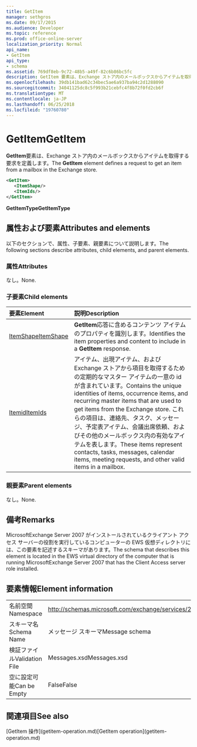 ```yaml
---
title: GetItem
manager: sethgros
ms.date: 09/17/2015
ms.audience: Developer
ms.topic: reference
ms.prod: office-online-server
localization_priority: Normal
api_name:
- GetItem
api_type:
- schema
ms.assetid: 769df8eb-9c72-48b5-a49f-82c6b86bc5fc
description: GetItem 要素は、Exchange ストア内のメールボックスからアイテムを取得する要求を定義します。
ms.openlocfilehash: 39db141bad62c34bec5ae6a937ba94c2d1288090
ms.sourcegitcommit: 34041125dc8c5f993b21cebfc4f8b72f0fd2cb6f
ms.translationtype: MT
ms.contentlocale: ja-JP
ms.lasthandoff: 06/25/2018
ms.locfileid: "19760780"
---
```

# <a name="getitem"></a><span data-ttu-id="7768a-103">GetItem</span><span class="sxs-lookup"><span data-stu-id="7768a-103">GetItem</span></span>

<span data-ttu-id="7768a-104">**GetItem**要素は、Exchange ストア内のメールボックスからアイテムを取得する要求を定義します。</span><span class="sxs-lookup"><span data-stu-id="7768a-104">The **GetItem** element defines a request to get an item from a mailbox in the Exchange store.</span></span> 
  
```xml
<GetItem>
   <ItemShape/>
   <ItemIds/>
</GetItem>
```

 <span data-ttu-id="7768a-105">**GetItemType**</span><span class="sxs-lookup"><span data-stu-id="7768a-105">**GetItemType**</span></span>
## <a name="attributes-and-elements"></a><span data-ttu-id="7768a-106">属性および要素</span><span class="sxs-lookup"><span data-stu-id="7768a-106">Attributes and elements</span></span>

<span data-ttu-id="7768a-107">以下のセクションで、属性、子要素、親要素について説明します。</span><span class="sxs-lookup"><span data-stu-id="7768a-107">The following sections describe attributes, child elements, and parent elements.</span></span>
  
### <a name="attributes"></a><span data-ttu-id="7768a-108">属性</span><span class="sxs-lookup"><span data-stu-id="7768a-108">Attributes</span></span>

<span data-ttu-id="7768a-109">なし。</span><span class="sxs-lookup"><span data-stu-id="7768a-109">None.</span></span>
  
### <a name="child-elements"></a><span data-ttu-id="7768a-110">子要素</span><span class="sxs-lookup"><span data-stu-id="7768a-110">Child elements</span></span>

|<span data-ttu-id="7768a-111">**要素**</span><span class="sxs-lookup"><span data-stu-id="7768a-111">**Element**</span></span>|<span data-ttu-id="7768a-112">**説明**</span><span class="sxs-lookup"><span data-stu-id="7768a-112">**Description**</span></span>|
|:-----|:-----|
|[<span data-ttu-id="7768a-113">ItemShape</span><span class="sxs-lookup"><span data-stu-id="7768a-113">ItemShape</span></span>](itemshape.md) <br/> |<span data-ttu-id="7768a-114">**GetItem**応答に含めるコンテンツ アイテムのプロパティを識別します。</span><span class="sxs-lookup"><span data-stu-id="7768a-114">Identifies the item properties and content to include in a **GetItem** response.</span></span>  <br/> |
|[<span data-ttu-id="7768a-115">Itemid</span><span class="sxs-lookup"><span data-stu-id="7768a-115">ItemIds</span></span>](itemids.md) <br/> |<span data-ttu-id="7768a-116">アイテム、出現アイテム、および Exchange ストアから項目を取得するための定期的なマスター アイテムの一意の id が含まれています。</span><span class="sxs-lookup"><span data-stu-id="7768a-116">Contains the unique identities of items, occurrence items, and recurring master items that are used to get items from the Exchange store.</span></span> <span data-ttu-id="7768a-117">これらの項目は、連絡先、タスク、メッセージ、予定表アイテム、会議出席依頼、およびその他のメールボックス内の有効なアイテムを表します。</span><span class="sxs-lookup"><span data-stu-id="7768a-117">These items represent contacts, tasks, messages, calendar items, meeting requests, and other valid items in a mailbox.</span></span>  <br/> |
   
### <a name="parent-elements"></a><span data-ttu-id="7768a-118">親要素</span><span class="sxs-lookup"><span data-stu-id="7768a-118">Parent elements</span></span>

<span data-ttu-id="7768a-119">なし。</span><span class="sxs-lookup"><span data-stu-id="7768a-119">None.</span></span>
  
## <a name="remarks"></a><span data-ttu-id="7768a-120">備考</span><span class="sxs-lookup"><span data-stu-id="7768a-120">Remarks</span></span>

<span data-ttu-id="7768a-121">MicrosoftExchange Server 2007 がインストールされているクライアント アクセス サーバーの役割を実行しているコンピューターの EWS 仮想ディレクトリには、この要素を記述するスキーマがあります。</span><span class="sxs-lookup"><span data-stu-id="7768a-121">The schema that describes this element is located in the EWS virtual directory of the computer that is running MicrosoftExchange Server 2007 that has the Client Access server role installed.</span></span>
  
## <a name="element-information"></a><span data-ttu-id="7768a-122">要素情報</span><span class="sxs-lookup"><span data-stu-id="7768a-122">Element information</span></span>

|||
|:-----|:-----|
|<span data-ttu-id="7768a-123">名前空間</span><span class="sxs-lookup"><span data-stu-id="7768a-123">Namespace</span></span>  <br/> |http://schemas.microsoft.com/exchange/services/2006/messages  <br/> |
|<span data-ttu-id="7768a-124">スキーマ名</span><span class="sxs-lookup"><span data-stu-id="7768a-124">Schema Name</span></span>  <br/> |<span data-ttu-id="7768a-125">メッセージ スキーマ</span><span class="sxs-lookup"><span data-stu-id="7768a-125">Message schema</span></span>  <br/> |
|<span data-ttu-id="7768a-126">検証ファイル</span><span class="sxs-lookup"><span data-stu-id="7768a-126">Validation File</span></span>  <br/> |<span data-ttu-id="7768a-127">Messages.xsd</span><span class="sxs-lookup"><span data-stu-id="7768a-127">Messages.xsd</span></span>  <br/> |
|<span data-ttu-id="7768a-128">空に設定可能</span><span class="sxs-lookup"><span data-stu-id="7768a-128">Can be Empty</span></span>  <br/> |<span data-ttu-id="7768a-129">False</span><span class="sxs-lookup"><span data-stu-id="7768a-129">False</span></span>  <br/> |
   
## <a name="see-also"></a><span data-ttu-id="7768a-130">関連項目</span><span class="sxs-lookup"><span data-stu-id="7768a-130">See also</span></span>



<span data-ttu-id="7768a-131">
  [GetItem 操作](getitem-operation.md)</span><span class="sxs-lookup"><span data-stu-id="7768a-131">[GetItem operation](getitem-operation.md)</span></span>

